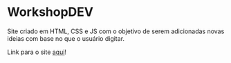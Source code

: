 # WorkshopDEV
 Site criado em HTML, CSS e JS com o objetivo de serem adicionadas novas ideias com base no que o usuário digitar.
 
 Link para o site [aqui](https://lucaslima337.github.io/WorkshopDEV/)!
